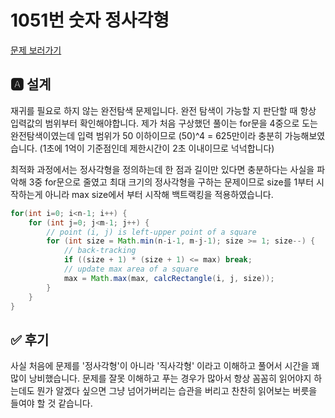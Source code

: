 # 1051번 숫자 정사각형
[문제 보러가기](https://www.acmicpc.net/problem/1051)

## 🅰 설계
재귀를 필요로 하지 않는 완전탐색 문제입니다.
완전 탐색이 가능할 지 판단할 때 항상 입력값의 범위부터 확인해야합니다.
제가 처음 구상했던 풀이는 for문을 4중으로 도는 완전탐색이였는데
입력 범위가 50 이하이므로 (50)^4 = 625만이라 충분히 가능해보였습니다.
(1초에 1억이 기준점인데 제한시간이 2초 이내이므로 넉넉합니다)

최적화 과정에서는 정사각형을 정의하는데 한 점과 길이만 있다면
충분하다는 사실을 파악해 3중 for문으로 줄였고 최대 크기의 정사각형을
구하는 문제이므로 size를 1부터 시작하는게 아니라 max size에서 부터
시작해 백트랙킹을 적용하였습니다.
```java 
for(int i=0; i<n-1; i++) {
    for (int j=0; j<m-1; j++) {
        // point (i, j) is left-upper point of a square
        for (int size = Math.min(n-i-1, m-j-1); size >= 1; size--) {
            // back-tracking
            if ((size + 1) * (size + 1) <= max) break;
            // update max area of a square
            max = Math.max(max, calcRectangle(i, j, size));
        }
    }
}
```
## ✅ 후기
사실 처음에 문제를 '정사각형'이 아니라 '직사각형' 이라고 이해하고 풀어서
시간을 꽤 많이 낭비했습니다. 문제를 잘못 이해하고 푸는 경우가 많아서 항상
꼼꼼히 읽어야지 하는데도 뭔가 알겠다 싶으면 그냥 넘어가버리는 습관을 버리고
찬찬히 읽어보는 버릇을 들여야 할 것 같습니다.